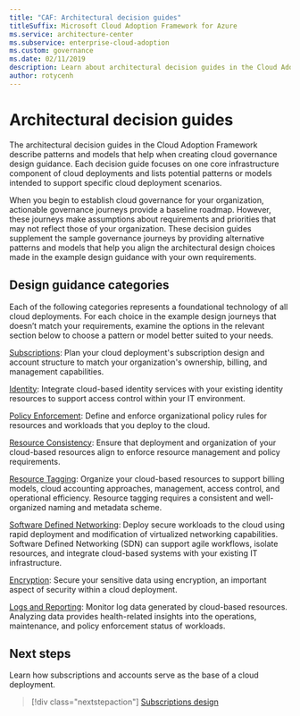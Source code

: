 ```yaml
---
title: "CAF: Architectural decision guides"
titleSuffix: Microsoft Cloud Adoption Framework for Azure
ms.service: architecture-center
ms.subservice: enterprise-cloud-adoption
ms.custom: governance
ms.date: 02/11/2019
description: Learn about architectural decision guides in the Cloud Adoption Framework.
author: rotycenh
---
```


# Architectural decision guides

The architectural decision guides in the Cloud Adoption Framework describe patterns and models that help when creating cloud governance design guidance. Each decision guide focuses on one core infrastructure component of cloud deployments and lists potential patterns or models intended to support specific cloud deployment scenarios.

When you begin to establish cloud governance for your organization, actionable governance journeys provide a baseline roadmap. However, these journeys make assumptions about requirements and priorities that may not reflect those of your organization.
These decision guides supplement the sample governance journeys by providing alternative patterns and models that help you align the architectural design choices made in the example design guidance with your own requirements.

## Design guidance categories

Each of the following categories represents a foundational technology of all cloud deployments. For each choice in the example design journeys that doesn’t match your requirements, examine the options in the relevant section below to choose a pattern or model better suited to your needs.

[Subscriptions](./subscriptions/overview.md): Plan your cloud deployment's subscription design and account structure to match your organization's ownership, billing, and management capabilities.

[Identity](./identity/overview.md): Integrate cloud-based identity services with your existing identity resources to support access control within your IT environment.

[Policy Enforcement](./policy-enforcement/overview.md): Define and enforce organizational policy rules for resources and workloads that you deploy to the cloud.

[Resource Consistency](./resource-consistency/overview.md): Ensure that deployment and organization of your cloud-based resources align to enforce resource management and policy requirements.

[Resource Tagging](./resource-tagging/overview.md): Organize your cloud-based resources to support billing models, cloud accounting approaches, management, access control, and operational efficiency. Resource tagging requires a consistent and well-organized naming and metadata scheme.

[Software Defined Networking](./software-defined-network/overview.md): Deploy secure workloads to the cloud using rapid deployment and modification of virtualized networking capabilities. Software Defined Networking (SDN) can support agile workflows, isolate resources, and integrate cloud-based systems with your existing IT infrastructure.

[Encryption](./encryption/overview.md): Secure your sensitive data using encryption, an important aspect of security within a cloud deployment.

[Logs and Reporting](./log-and-report/overview.md): Monitor log data generated by cloud-based resources. Analyzing data provides health-related insights into the operations, maintenance, and policy enforcement status of workloads.

## Next steps

Learn how subscriptions and accounts serve as the base of a cloud deployment.

> [!div class="nextstepaction"]
> [Subscriptions design](subscriptions/overview.md)
